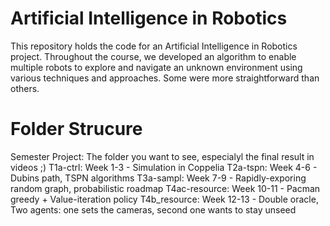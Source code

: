 # Artificial Intelligence in Robotics

This repository holds the code for an Artificial Intelligence in Robotics project. Throughout the course, we developed an algorithm to enable multiple robots to explore and navigate an unknown environment using various techniques and approaches. Some were more straightforward than others.

# Folder Strucure

Semester Project: The folder you want to see, especialyl the final result in videos ;)
T1a-ctrl: Week 1-3 - Simulation in Coppelia
T2a-tspn: Week 4-6 - Dubins path, TSPN algorithms
T3a-sampl: Week 7-9 - Rapidly-exporing random graph, probabilistic roadmap
T4ac-resource: Week 10-11 - Pacman greedy + Value-iteration policy
T4b_resource: Week 12-13 - Double oracle, Two agents: one sets the cameras, second one wants to stay unseed